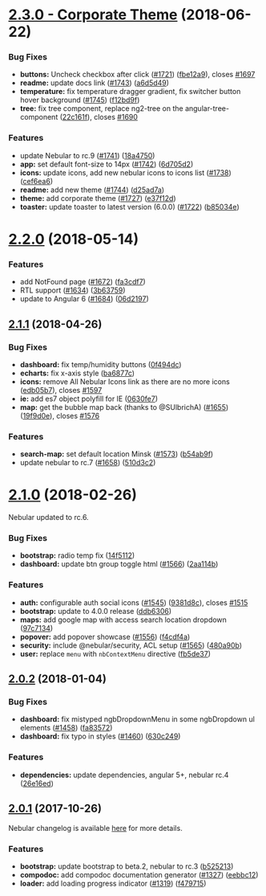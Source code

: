 <a name="2.3.0"></a>
# [2.3.0 - Corporate Theme](https://github.com/akveo/sot-client/compare/v2.2.0...v2.3.0) (2018-06-22)


### Bug Fixes

* **buttons:** Uncheck checkbox after click ([#1721](https://github.com/akveo/sot-client/issues/1721)) ([fbe12a9](https://github.com/akveo/sot-client/commit/fbe12a9)), closes [#1697](https://github.com/akveo/sot-client/issues/1697)
* **readme:** update docs link ([#1743](https://github.com/akveo/sot-client/issues/1743)) ([a6d5d49](https://github.com/akveo/sot-client/commit/a6d5d49))
* **temperature:** fix temperature dragger gradient, fix switcher button hover background ([#1745](https://github.com/akveo/sot-client/issues/1745)) ([f12bd9f](https://github.com/akveo/sot-client/commit/f12bd9f))
* **tree:** fix tree component, replace ng2-tree on the angular-tree-component ([22c161f](https://github.com/akveo/sot-client/commit/22c161f)), closes [#1690](https://github.com/akveo/sot-client/issues/1690)


### Features

* update Nebular to rc.9 ([#1741](https://github.com/akveo/sot-client/issues/1741)) ([18a4750](https://github.com/akveo/sot-client/commit/18a4750))
* **app:** set default font-size to 14px ([#1742](https://github.com/akveo/sot-client/issues/1742)) ([6d705d2](https://github.com/akveo/sot-client/commit/6d705d2))
* **icons:** update icons, add new nebular icons to icons list ([#1738](https://github.com/akveo/sot-client/issues/1738)) ([cef6ea6](https://github.com/akveo/sot-client/commit/cef6ea6))
* **readme:** add new theme ([#1744](https://github.com/akveo/sot-client/issues/1744)) ([d25ad7a](https://github.com/akveo/sot-client/commit/d25ad7a))
* **theme:** add corporate theme ([#1727](https://github.com/akveo/sot-client/issues/1727)) ([e37f12d](https://github.com/akveo/sot-client/commit/e37f12d))
* **toaster:** update toaster to latest version (6.0.0) ([#1722](https://github.com/akveo/sot-client/issues/1722)) ([b85034e](https://github.com/akveo/sot-client/commit/b85034e))



<a name="2.2.0"></a>
# [2.2.0](https://github.com/akveo/sot-client/compare/v2.1.1...v2.2.0) (2018-05-14)


### Features

* add NotFound page ([#1672](https://github.com/akveo/sot-client/issues/1672)) ([fa3cdf7](https://github.com/akveo/sot-client/commit/fa3cdf7))
* RTL support ([#1634](https://github.com/akveo/sot-client/issues/1634)) ([3b63759](https://github.com/akveo/sot-client/commit/3b63759))
* update to Angular 6 ([#1684](https://github.com/akveo/sot-client/issues/1684)) ([06d2197](https://github.com/akveo/sot-client/commit/06d2197))



<a name="2.1.1"></a>
## [2.1.1](https://github.com/akveo/sot-client/compare/v2.1.0...v2.1.1) (2018-04-26)


### Bug Fixes

* **dashboard:** fix temp/humidity buttons ([0f494dc](https://github.com/akveo/sot-client/commit/0f494dc))
* **echarts:** fix x-axis style ([ba6877c](https://github.com/akveo/sot-client/commit/ba6877c))
* **icons:** remove All Nebular Icons link as there are no more icons ([edb05b7](https://github.com/akveo/sot-client/commit/edb05b7)), closes [#1597](https://github.com/akveo/sot-client/issues/1597)
* **ie:** add es7 object polyfill for IE ([0630fe7](https://github.com/akveo/sot-client/commit/0630fe7))
* **map:** get the bubble map back (thanks to @SUlbrichA) ([#1655](https://github.com/akveo/sot-client/issues/1655)) ([19f9d0e](https://github.com/akveo/sot-client/commit/19f9d0e)), closes [#1576](https://github.com/akveo/sot-client/issues/1576)


### Features

* **search-map:** set default location Minsk ([#1573](https://github.com/akveo/sot-client/issues/1573)) ([b54ab9f](https://github.com/akveo/sot-client/commit/b54ab9f))
* update nebular to rc.7 ([#1658](https://github.com/akveo/sot-client/issues/1658)) ([510d3c2](https://github.com/akveo/sot-client/commit/510d3c2))



<a name="2.1.0"></a>
# [2.1.0](https://github.com/akveo/sot-client/compare/v2.0.2...v2.1.0) (2018-02-26)

Nebular updated to rc.6.

### Bug Fixes

* **bootstrap:** radio temp fix ([14f5112](https://github.com/akveo/sot-client/commit/14f5112))
* **dashboard:** update btn group toggle html ([#1566](https://github.com/akveo/sot-client/issues/1566)) ([2aa114b](https://github.com/akveo/sot-client/commit/2aa114b))


### Features

* **auth:** configurable auth social icons ([#1545](https://github.com/akveo/sot-client/issues/1545)) ([9381d8c](https://github.com/akveo/sot-client/commit/9381d8c)), closes [#1515](https://github.com/akveo/sot-client/issues/1515)
* **bootstrap:** update to 4.0.0 release  ([ddb6306](https://github.com/akveo/sot-client/commit/ddb6306))
* **maps:** add google map with access search location dropdown ([97c7134](https://github.com/akveo/sot-client/commit/97c7134))
* **popover:** add popover showcase ([#1556](https://github.com/akveo/sot-client/issues/1556)) ([f4cdf4a](https://github.com/akveo/sot-client/commit/f4cdf4a))
* **security:** include @nebular/security, ACL setup ([#1565](https://github.com/akveo/sot-client/issues/1565)) ([480a90b](https://github.com/akveo/sot-client/commit/480a90b))
* **user:** replace `menu` with `nbContextMenu` directive ([fb5de37](https://github.com/akveo/sot-client/commit/fb5de37))



<a name="2.0.2"></a>
## [2.0.2](https://github.com/akveo/sot-client/compare/v2.0.1...v2.0.2) (2018-01-04)


### Bug Fixes

* **dashboard:** fix mistyped ngbDropdownMenu in some ngbDropdown ul elements ([#1458](https://github.com/akveo/sot-client/issues/1458)) ([fa83572](https://github.com/akveo/sot-client/commit/fa83572))
* **dashboard:** fix typo in styles ([#1460](https://github.com/akveo/sot-client/issues/1460)) ([630c249](https://github.com/akveo/sot-client/commit/630c249))


### Features

* **dependencies:** update dependencies, angular 5+, nebular rc.4 ([26e16ed](https://github.com/akveo/sot-client/commit/26e16ed))



<a name="2.0.1"></a>
## [2.0.1](https://github.com/akveo/sot-client/compare/v2.0.0...v2.0.1) (2017-10-26)


Nebular changelog is available [here](https://github.com/akveo/nebular/blob/master/CHANGELOG.md#200-rc3-2017-10-26) for more details. 

### Features

* **bootstrap:** update bootstrap to beta.2, nebular to rc.3 ([b525213](https://github.com/akveo/sot-client/commit/b525213))
* **compodoc:** add compodoc documentation generator ([#1327](https://github.com/akveo/sot-client/issues/1327)) ([eebbc12](https://github.com/akveo/sot-client/commit/eebbc12))
* **loader:** add loading progress indicator ([#1319](https://github.com/akveo/sot-client/issues/1319)) ([f479715](https://github.com/akveo/sot-client/commit/f479715))



